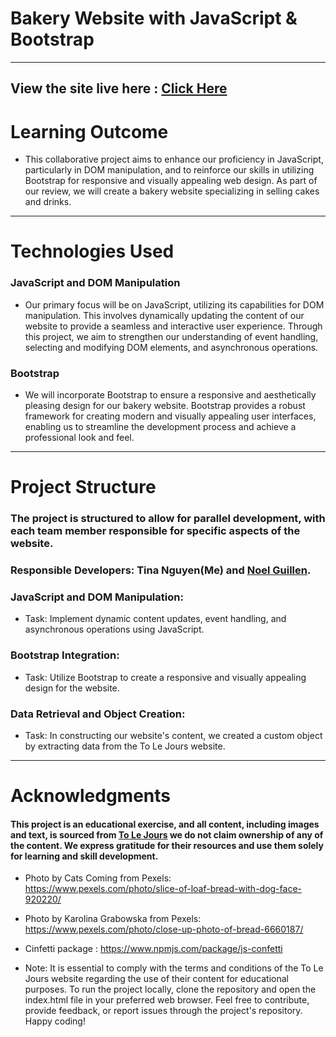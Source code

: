 # Bakery Website with JavaScript & Bootstrap
--- 
## View the site live here : [Click Here](https://tous-les-jours.netlify.app/)
# Learning Outcome 
* This collaborative project aims to enhance our proficiency in JavaScript, particularly in DOM manipulation, and to reinforce our skills in utilizing Bootstrap for responsive and visually appealing web design. As part of our review, we will create a bakery website specializing in selling cakes and drinks.
--- 
# Technologies Used
### JavaScript and DOM Manipulation
* Our primary focus will be on JavaScript, utilizing its capabilities for DOM manipulation. This involves dynamically updating the content of our website to provide a seamless and interactive user experience. Through this project, we aim to strengthen our understanding of event handling, selecting and modifying DOM elements, and asynchronous operations.

### Bootstrap
* We will incorporate Bootstrap to ensure a responsive and aesthetically pleasing design for our bakery website. Bootstrap provides a robust framework for creating modern and visually appealing user interfaces, enabling us to streamline the development process and achieve a professional look and feel.

--- 
# Project Structure
### The project is structured to allow for parallel development, with each team member responsible for specific aspects of the website. 
### Responsible Developers: Tina Nguyen(Me) and [Noel Guillen](https://github.com/1uckyswish).
### JavaScript and DOM Manipulation:
* Task: Implement dynamic content updates, event handling, and asynchronous operations using JavaScript.


### Bootstrap Integration:
* Task: Utilize Bootstrap to create a responsive and visually appealing design for the website.


### Data Retrieval and Object Creation:
* Task: In constructing our website's content, we created a custom object by extracting data from the To Le Jours website.

---
# Acknowledgments
#### This project is an educational exercise, and all content, including images and text, is sourced from [To Le Jours](https://www.tljus.com/menus/cakes) we do not claim ownership of any of the content. We express gratitude for their resources and use them solely for learning and skill development.

* Photo by Cats Coming from Pexels: https://www.pexels.com/photo/slice-of-loaf-bread-with-dog-face-920220/
* Photo by Karolina Grabowska from Pexels: https://www.pexels.com/photo/close-up-photo-of-bread-6660187/
* Cinfetti package :  https://www.npmjs.com/package/js-confetti

* Note: It is essential to comply with the terms and conditions of the To Le Jours website regarding the use of their content for educational purposes. To run the project locally, clone the repository and open the index.html file in your preferred web browser. Feel free to contribute, provide feedback, or report issues through the project's repository. Happy coding!


